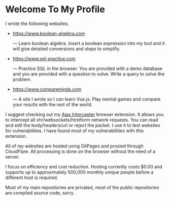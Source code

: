 # Welcome To My Profile
 I wrote the following websites.
 - https://www.boolean-algebra.com
   
   &mdash; Learn boolean algebra. Insert a boolean expression into my tool and it will give detailed conversions and steps to simplify.
 - https://www.sql-practice.com
 
   &mdash; Practice SQL in the browser. You are provided with a demo database and you are provided with a question to solve. Write a query to solve the problem.
 - https://www.compareminds.com
 
   &mdash; A site I wrote so I can learn Vue.js. Play mental games and compare your results with the rest of the world.

I suggest checking out my [Ajax Intercepter](https://github.com/000744210/Ajax-Intercepter) browser extension. It allows you to intercept all xhr/websockets/htmlform network requests. You can read and edit the body/headers/url or reject the packet. I use it to test websites for vulnerabilities. I have found most of my vulnerabilities with this extension.

All of my websites are hosted using GitPages and proxied through CloudFlare. All processing is done on the browser without the need of a server.

I focus on efficiency and cost reduction. Hosting currently costs $0.00 and supports up to approximately 500,000 monthly unique people before a different host is required. 

Most of my main repositories are privated, most of the public repositories are compiled source code, sorry.
